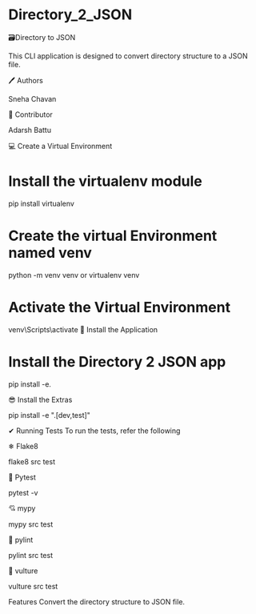 # Directory_2_JSON

🗃️Directory to JSON

This CLI application is designed to convert directory structure to a JSON file.

🖊️ Authors

Sneha Chavan

🥷 Contributor

Adarsh Battu

💻 Create a Virtual Environment

# Install the virtualenv module
pip install virtualenv

# Create the virtual Environment named venv
python -m venv venv
or
virtualenv venv

# Activate the Virtual Environment
venv\Scripts\activate
🚀 Install the Application

# Install the Directory 2 JSON app
pip install -e.


😎 Install the Extras

pip install -e ".[dev,test]"


✔ Running Tests To run the tests, refer the following

❄ Flake8

flake8 src test


🧪 Pytest

pytest -v


💘 mypy

mypy src test


🧹 pylint

pylint src test


🦅 vulture

vulture src test


Features
Convert the directory structure to JSON file.

